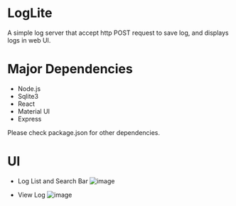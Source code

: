 # LogLite

A simple log server that accept http POST request to save log, and displays logs in web UI.

# Major Dependencies

* Node.js
* Sqlite3
* React
* Material UI
* Express

Please check package.json for other dependencies.

# UI

* Log List and Search Bar
![image](https://user-images.githubusercontent.com/44904628/213974012-6ff916ca-9316-489b-b6b2-032ae92905c6.png)

* View Log
![image](https://user-images.githubusercontent.com/44904628/213971718-16fc9604-2ea5-475c-95e8-655f2f7f9be6.png)
